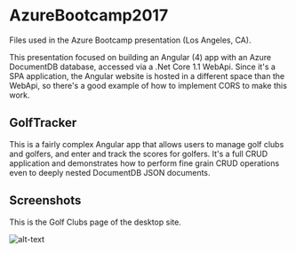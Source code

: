 # AzureBootcamp2017
Files used in the Azure Bootcamp presentation (Los Angeles, CA).

This presentation focused on building an Angular (4) app with an Azure DocumentDB database, accessed via a .Net Core 1.1 WebApi.  Since it's a SPA application, the Angular website is hosted in a different space than the WebApi, so there's a good example of how to implement CORS to make this work.

## GolfTracker
This is a fairly complex Angular app that allows users to manage golf clubs and golfers, and enter and track the scores for golfers.  It's a full CRUD application and demonstrates how to perform fine grain CRUD operations even to deeply nested DocumentDB JSON documents.

## Screenshots
This is the Golf Clubs page of the desktop site.

![alt-text](https://github.com/kahanu/AzureBootcamp2017/blob/master/screenshots/golf-tracker-golf-clubs-desktop.png "Golf Clubs Desktop")
